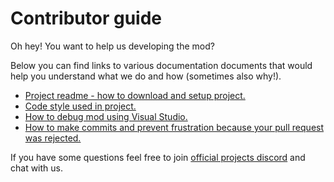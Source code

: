 Contributor guide
=====

Oh hey! You want to help us developing the mod?

Below you can find links to various documentation documents that would help you understand
what we do and how (sometimes also why!).


* [Project readme - how to download and setup project.](readme.md)
* [Code style used in project.](codestyle.md)
* [How to debug mod using Visual Studio.](howtodebug.md)
* [How to make commits and prevent frustration because your pull request was rejected.](commit_guide.md)

If you have some questions feel free to join [official projects discord](https://discordapp.com/invite/aDhQDv) and chat with us.
